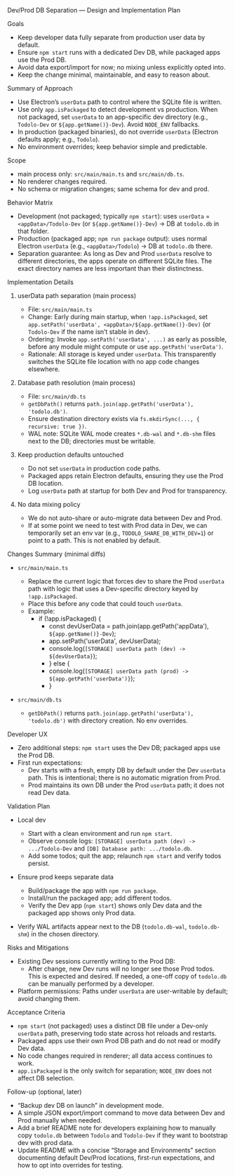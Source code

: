 Dev/Prod DB Separation — Design and Implementation Plan

Goals
- Keep developer data fully separate from production user data by default.
- Ensure `npm start` runs with a dedicated Dev DB, while packaged apps use the Prod DB.
- Avoid data export/import for now; no mixing unless explicitly opted into.
- Keep the change minimal, maintainable, and easy to reason about.

Summary of Approach
- Use Electron’s `userData` path to control where the SQLite file is written.
- Use only `app.isPackaged` to detect development vs production. When not packaged, set `userData` to an app-specific dev directory (e.g., `Todolo-Dev` or `${app.getName()}-Dev`). Avoid `NODE_ENV` fallbacks.
- In production (packaged binaries), do not override `userData` (Electron defaults apply; e.g., `Todolo`).
 - No environment overrides; keep behavior simple and predictable.

Scope
- main process only: `src/main/main.ts` and `src/main/db.ts`.
- No renderer changes required.
- No schema or migration changes; same schema for dev and prod.

Behavior Matrix
- Development (not packaged; typically `npm start`): uses `userData` = `<appData>/Todolo-Dev` (or `${app.getName()}-Dev`) → DB at `todolo.db` in that folder.
- Production (packaged app; `npm run package` output): uses normal Electron `userData` (e.g., `<appData>/Todolo`) → DB at `todolo.db` there.
- Separation guarantee: As long as Dev and Prod `userData` resolve to different directories, the apps operate on different SQLite files. The exact directory names are less important than their distinctness.

Implementation Details
1) userData path separation (main process)
   - File: `src/main/main.ts`
   - Change: Early during main startup, when `!app.isPackaged`, set `app.setPath('userData', <appData>/${app.getName()}-Dev)` (or `Todolo-Dev` if the name isn’t stable in dev).
   - Ordering: Invoke `app.setPath('userData', ...)` as early as possible, before any module might compute or use `app.getPath('userData')`.
   - Rationale: All storage is keyed under `userData`. This transparently switches the SQLite file location with no app code changes elsewhere.

2) Database path resolution (main process)
   - File: `src/main/db.ts`
   - `getDbPath()` returns `path.join(app.getPath('userData'), 'todolo.db')`.
   - Ensure destination directory exists via `fs.mkdirSync(..., { recursive: true })`.
   - WAL note: SQLite WAL mode creates `*.db-wal` and `*.db-shm` files next to the DB; directories must be writable.

3) Keep production defaults untouched
   - Do not set `userData` in production code paths.
   - Packaged apps retain Electron defaults, ensuring they use the Prod DB location.
   - Log `userData` path at startup for both Dev and Prod for transparency.

4) No data mixing policy
   - We do not auto-share or auto-migrate data between Dev and Prod.
   - If at some point we need to test with Prod data in Dev, we can temporarily set an env var (e.g., `TODOLO_SHARE_DB_WITH_DEV=1`) or point to a path. This is not enabled by default.

Changes Summary (minimal diffs)
- `src/main/main.ts`
  - Replace the current logic that forces dev to share the Prod `userData` path with logic that uses a Dev-specific directory keyed by `!app.isPackaged`.
  - Place this before any code that could touch `userData`.
  - Example:
    - if (!app.isPackaged) {
      -   const devUserData = path.join(app.getPath('appData'), `${app.getName()}-Dev`);
      -   app.setPath('userData', devUserData);
      -   console.log(`[STORAGE] userData path (dev) -> ${devUserData}`);
      - } else {
      -   console.log(`[STORAGE] userData path (prod) -> ${app.getPath('userData')}`);
      - }

- `src/main/db.ts`
  - `getDbPath()` returns `path.join(app.getPath('userData'), 'todolo.db')` with directory creation. No env overrides.

Developer UX
- Zero additional steps: `npm start` uses the Dev DB; packaged apps use the Prod DB.
- First run expectations:
   - Dev starts with a fresh, empty DB by default under the Dev `userData` path. This is intentional; there is no automatic migration from Prod.
   - Prod maintains its own DB under the Prod `userData` path; it does not read Dev data.

Validation Plan
- Local dev
  - Start with a clean environment and run `npm start`.
  - Observe console logs: `[STORAGE] userData path (dev) -> .../Todolo-Dev` and `[DB] Database path: .../todolo.db`.
  - Add some todos; quit the app; relaunch `npm start` and verify todos persist.

- Ensure prod keeps separate data
  - Build/package the app with `npm run package`.
  - Install/run the packaged app; add different todos.
  - Verify the Dev app (`npm start`) shows only Dev data and the packaged app shows only Prod data.

- Verify WAL artifacts appear next to the DB (`todolo.db-wal`, `todolo.db-shm`) in the chosen directory.

Risks and Mitigations
- Existing Dev sessions currently writing to the Prod DB:
  - After change, new Dev runs will no longer see those Prod todos. This is expected and desired. If needed, a one-off copy of `todolo.db` can be manually performed by a developer.
 - Platform permissions: Paths under `userData` are user-writable by default; avoid changing them.

Acceptance Criteria
- `npm start` (not packaged) uses a distinct DB file under a Dev-only `userData` path, preserving todo state across hot reloads and restarts.
- Packaged apps use their own Prod DB path and do not read or modify Dev data.
- No code changes required in renderer; all data access continues to work.
- `app.isPackaged` is the only switch for separation; `NODE_ENV` does not affect DB selection.

Follow-up (optional, later)
- “Backup dev DB on launch” in development mode.
- A simple JSON export/import command to move data between Dev and Prod manually when needed.
- Add a brief README note for developers explaining how to manually copy `todolo.db` between `Todolo` and `Todolo-Dev` if they want to bootstrap dev with prod data.
 - Update README with a concise “Storage and Environments” section documenting default Dev/Prod locations, first-run expectations, and how to opt into overrides for testing.
